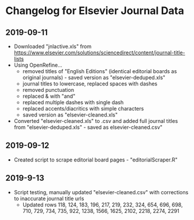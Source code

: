 # Changelog for Elsevier Journal Data

2019-09-11
------
* Downloaded "jnlactive.xls" from https://www.elsevier.com/solutions/sciencedirect/content/journal-title-lists
* Using OpenRefine...
	* removed titles of "English Editions" (identical editorial boards as original journals) - saved version as "elsevier-deduped.xls"
	* journal titles to lowercase, replaced spaces with dashes
	* removed punctuation
	* replaced & with "and"
	* replaced multiple dashes with single dash
	* replaced accents/diacritics with simple characters
	* saved version as "elsevier-cleaned.xls"
* Converted "elsevier-cleaned.xls" to .csv and added full journal titles from "elsevier-deduped.xls" - saved as elsevier-cleaned.csv"

2019-09-12
------
* Created script to scrape editorial board pages - "editorialScraper.R"

2019-9-13
------
* Script testing, manually updated "elsevier-cleaned.csv" with corrections to inaccurate journal title urls
	* Updated rows 118, 124, 183, 196, 217, 219, 232, 324, 654, 696, 698, 710, 729, 734, 735, 922, 1238, 1566, 1625, 2102, 2218, 2274, 2291  